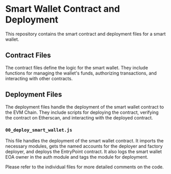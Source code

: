 # Smart Wallet Contract and Deployment

This repository contains the smart contract and deployment files for a smart wallet.

## Contract Files

The contract files define the logic for the smart wallet. They include functions for managing the wallet's funds, authorizing transactions, and interacting with other contracts.

## Deployment Files

The deployment files handle the deployment of the smart wallet contract to the EVM Chain. They include scripts for deploying the contract, verifying the contract on Etherscan, and interacting with the deployed contract.

### `00_deploy_smart_wallet.js`

This file handles the deployment of the smart wallet contract. It imports the necessary modules, gets the named accounts for the deployer and factory deployer, and deploys the EntryPoint contract. It also logs the smart wallet EOA owner in the auth module and tags the module for deployment.

Please refer to the individual files for more detailed comments on the code.

